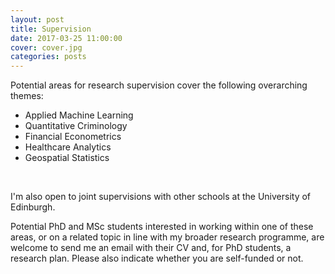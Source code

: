 ```yaml
---
layout: post
title: Supervision
date: 2017-03-25 11:00:00
cover: cover.jpg
categories: posts
---
```


Potential areas for research supervision cover the following overarching themes:

* Applied Machine Learning
* Quantitative Criminology
* Financial Econometrics 
* Healthcare Analytics 
* Geospatial Statistics

<br>

I'm also open to joint supervisions with other schools at the University of Edinburgh.

Potential PhD and MSc students interested in working within one of these areas, or on a related topic in line with my broader research programme, are welcome to send me an email with their CV and, for PhD students, a research plan. Please also indicate whether you are self-funded or not.

<br>
